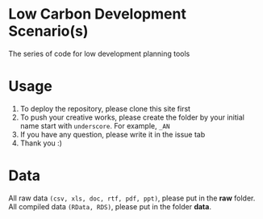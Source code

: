 # Low Carbon Development Scenario(s)
The series of code for low development planning tools 

# Usage
1. To deploy the repository, please clone this site first
2. To push your creative works, please create the folder by your initial name start with `underscore`. For example, `_AN`
3. If you have any question, please write it in the issue tab
4. Thank you :)

# Data
All raw data `(csv, xls, doc, rtf, pdf, ppt)`, please put in the **raw** folder. All compiled data `(RData, RDS)`, please put in the folder **data**.